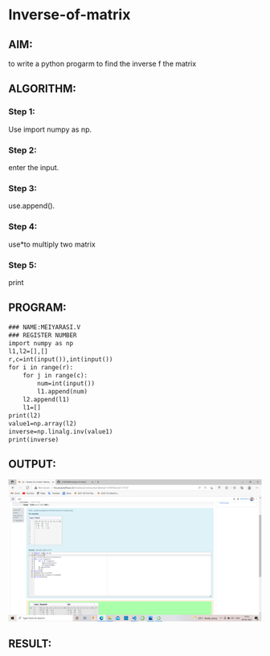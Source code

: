 # Inverse-of-matrix

## AIM:
to write a python progarm to find the inverse f the matrix
## ALGORITHM:
### Step 1:
Use import numpy as np.

### Step 2:
enter the input.

### Step 3:
use.append().


### Step 4:
use*to multiply two matrix


### Step 5:
print

## PROGRAM:
```
### NAME:MEIYARASI.V
### REGISTER NUMBER
import numpy as np
l1,l2=[],[]
r,c=int(input()),int(input())
for i in range(r):
    for j in range(c):
        num=int(input())
        l1.append(num)
    l2.append(l1)
    l1=[]
print(l2)
value1=np.array(l2)
inverse=np.linalg.inv(value1)
print(inverse)
```

## OUTPUT:
![Output](.//G1.png)

## RESULT:
